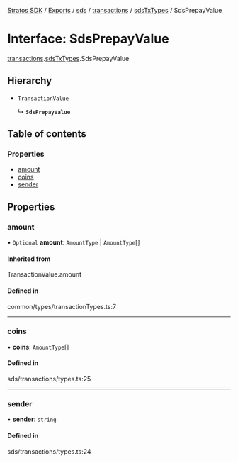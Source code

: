 [Stratos SDK](../README.md) / [Exports](../modules.md) / [sds](../modules/sds.md) / [transactions](../modules/sds.transactions.md) / [sdsTxTypes](../modules/sds.transactions.sdsTxTypes.md) / SdsPrepayValue

# Interface: SdsPrepayValue

[transactions](../modules/sds.transactions.md).[sdsTxTypes](../modules/sds.transactions.sdsTxTypes.md).SdsPrepayValue

## Hierarchy

- `TransactionValue`

  ↳ **`SdsPrepayValue`**

## Table of contents

### Properties

- [amount](sds.transactions.sdsTxTypes.SdsPrepayValue.md#amount)
- [coins](sds.transactions.sdsTxTypes.SdsPrepayValue.md#coins)
- [sender](sds.transactions.sdsTxTypes.SdsPrepayValue.md#sender)

## Properties

### amount

• `Optional` **amount**: `AmountType` \| `AmountType`[]

#### Inherited from

TransactionValue.amount

#### Defined in

common/types/transactionTypes.ts:7

___

### coins

• **coins**: `AmountType`[]

#### Defined in

sds/transactions/types.ts:25

___

### sender

• **sender**: `string`

#### Defined in

sds/transactions/types.ts:24
